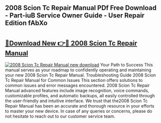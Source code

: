 ## 2008 Scion Tc Repair Manual PDf Free Download - Part-iuB Service Owner Guide - User Repair Edition fAbXo

# <h2><a href="http://bc14060.oget.top/?id=2008+Scion+Tc+Repair+Manual">🔗Download New 👉🔴 2008 Scion Tc Repair Manual</a></h2>

[![2008 Scion Tc Repair Manual new download](https://i.imgur.com/5g1atiW.png)](http://bc14060.oget.top/?id=2008+Scion+Tc+Repair+Manual)
Your Path to Success This manual serves as your roadmap to confidently operating and maintaining your new 2008 Scion Tc Repair Manual. Troubleshooting Guide 2008 Scion Tc Repair Manual for Common Issues This section offers solutions to common issues and error messages encountered. 2008 Scion Tc Repair Manual advanced features include image recognition, voice commands, customizable profiles, and automatic backups, all easily controlled through the user-friendly and intuitive interface. We trust that the2008 Scion Tc Repair Manual has been an accurate and thorough resource in your efforts to master your new device. In case of any queries or concerns, please do not hesitate to reach out to our customer service team.
